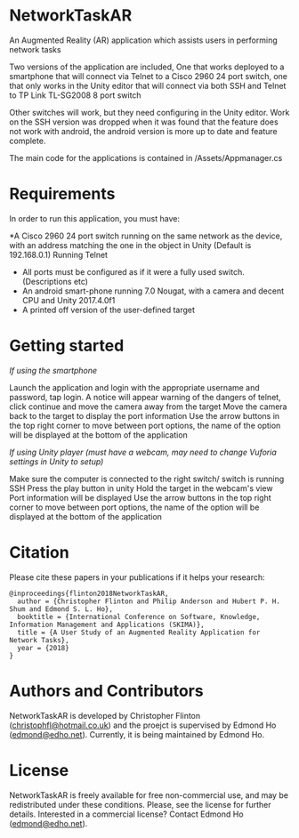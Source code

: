 # NetworkTaskAR

An Augmented Reality (AR) application which assists users in performing network tasks

Two versions of the application are included, One that works deployed to a smartphone that will connect via Telnet to a Cisco 2960 24 port switch, one that only works in the Unity editor that will connect via both SSH and Telnet to TP Link TL-SG2008 8 port switch

Other switches will work, but they need configuring in the Unity editor. Work on the SSH version was dropped when it was found that the feature does not work with android, the android version is more up to date and feature complete.

The main code for the applications is contained in /Assets/Appmanager.cs

# Requirements
In order to run this application, you must have:

*A Cisco 2960 24 port switch running on the same network as the device, with an address matching the one in the object in Unity (Default is 192.168.0.1) Running Telnet
* All ports must be configured as if it were a fully used switch. (Descriptions etc)
* An android smart-phone running 7.0 Nougat, with a camera and decent CPU and Unity 2017.4.0f1
* A printed off version of the user-defined target

# Getting started

*If using the smartphone*

Launch the application and login with the appropriate username and password, tap login. A notice will appear warning of the dangers of telnet, click continue and move the camera away from the target Move the camera back to the target to display the port information Use the arrow buttons in the top right corner to move between port options, the name of the option will be displayed at the bottom of the application

*If using Unity player (must have a webcam, may need to change Vuforia settings in Unity to setup)*

Make sure the computer is connected to the right switch/ switch is running SSH Press the play button in unity Hold the target in the webcam's view Port information will be displayed Use the arrow buttons in the top right corner to move between port options, the name of the option will be displayed at the bottom of the application

# Citation
Please cite these papers in your publications if it helps your research:

    @inproceedings{flinton2018NetworkTaskAR,
      author = {Christopher Flinton and Philip Anderson and Hubert P. H. Shum and Edmond S. L. Ho},
      booktitle = {International Conference on Software, Knowledge, Information Management and Applications (SKIMA)},
      title = {A User Study of an Augmented Reality Application for Network Tasks},
      year = {2018}
    }
    

# Authors and Contributors
NetworkTaskAR is developed by Christopher Flinton (christophfl@hotmail.co.uk) and the proejct is supervised by Edmond Ho (edmond@edho.net). Currently, it is being maintained by Edmond Ho.

# License
NetworkTaskAR is freely available for free non-commercial use, and may be redistributed under these conditions. Please, see the license for further details. Interested in a commercial license? Contact Edmond Ho (edmond@edho.net).
